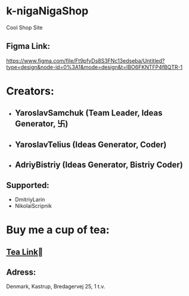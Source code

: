 # k-nigaNigaShop
Cool Shop Site

## Figma Link:
https://www.figma.com/file/Ft9pfyDs8S3FNc13edseba/Untitled?type=design&node-id=0%3A1&mode=design&t=IBO6FKNTFP4fBQTR-1

# Creators:
- ## YaroslavSamchuk (Team Leader, Ideas Generator, 卐)
- ## YaroslavTelius (Ideas Generator, Coder)
- ## AdriyBistriy (Ideas Generator, Bistriy Coder)

## Supported:
- DmitriyLarin
- NikolaiScripnik

# Buy me a cup of tea:
## [Tea Link](https://www.elgiganten.dk/product/gaming/gaming-pc/stationar-gaming-computer/pcspecialist-core-200-r5-5165123050-stationar-gaming-computer/636241?srsltid=AfmBOooOzRf_H7azM7VS8NCcFq9OWJSFpuThKDIYoUeebtXpwXaN8an7K0s)🥰

## Adress:
Denmark, Kastrup, Bredagervej 25, 1 t.v.
